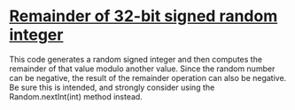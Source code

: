 # [Remainder of 32-bit signed random integer](https://spotbugs.readthedocs.io/en/latest/bugDescriptions.html#RV_REM_OF_RANDOM_INT)

 This code generates a random signed integer and then computes
the remainder of that value modulo another value. Since the random
number can be negative, the result of the remainder operation
can also be negative. Be sure this is intended, and strongly
consider using the Random.nextInt(int) method instead.